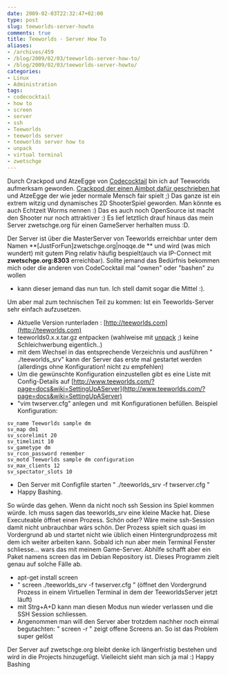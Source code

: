 ```yaml
---
date: 2009-02-03T22:32:47+02:00
type: post
slug: teeworlds-server-howto
comments: true
title: Teeworlds - Server How To
aliases:
- /archives/459
- /blog/2009/02/03/teeworlds-server-how-to/
- /blog/2009/02/03/teeworlds-server-howto/
categories:
- Linux
- Administration
tags:
- codecocktail
- how to
- screen
- server
- ssh
- Teeworlds
- teeworlds server
- teeworlds server how to
- unpack
- virtual terminal
- zwetschge
---
```


Durch Crackpod und AtzeEgge von
[Codecocktail](http://codecocktail.wordpress.com) bin ich auf Teeworlds
aufmerksam geworden. [Crackpod der einen Aimbot dafür geschrieben
hat](http://crackpod.bplaced.net) und AtzeEgge der wie jeder normale Mensch
fair spielt ;) Das ganze ist ein extrem witzig und dynamisches 2D
ShooterSpiel geworden. Man könnte es auch Echtzeit Worms nennen :) Das es
auch noch OpenSource ist macht den Shooter nur noch attraktiver :) Es lief
letztlich drauf hinaus das mein Server zwetschge.org für einen GameServer
herhalten muss :D.

Der Server ist über die MasterServer von Teeworlds erreichbar unter dem
Namen **[JustForFun]zwetschge.org|noqqe.de ** und wird (was mich wundert)
mit gutem Ping relativ häufig bespielt(auch via IP-Connect mit
**zwetschge.org:8303** erreichbar). Sollte jemand das Bedürfnis bekommen
mich oder die anderen von CodeCocktail mal "ownen" oder "bashen" zu wollen
- kann dieser jemand das nun tun. Ich stell damit sogar die Mittel :).

Um aber mal zum technischen Teil zu kommen: Ist ein Teeworlds-Server sehr
einfach aufzusetzen.


  * Aktuelle Version runterladen :
    [http://teeworlds.com](http://teeworlds.com)
  * teeworlds0.x.x.tar.gz entpacken (wahlweise mit
    [unpack](http://zwetschge.org/unpack/) ;) keine Schleichwerbung
    eigentlich..)
  * mit dem Wechsel in das entsprechende Verzeichnis und ausführen "
    ./teeworlds_srv" kann der Server das erste mal gestartet werden
    (allerdings ohne Konfiguration! nicht zu empfehlen)
  * Um die gewünschte Konfiguration einzustellen gibt es eine Liste mit
    Config-Details auf
    [http://www.teeworlds.com/?page=docs&wiki=SettingUpAServer](http://www.teeworlds.com/?page=docs&wiki=SettingUpAServer)
  * "vim twserver.cfg" anlegen und  mit Konfigurationen befüllen. Beispiel
    Konfiguration:

```
sv_name Teeworlds sample dm
sv_map dm1
sv_scorelimit 20
sv_timelimit 10
sv_gametype dm
sv_rcon_password remember
sv_motd Teeworlds sample dm configuration
sv_max_clients 12
sv_spectator_slots 10
```

  * Den Server mit Configfile starten " ./teeworlds_srv -f twserver.cfg "
  * Happy Bashing.

So würde das gehen. Wenn da nicht noch ssh Session ins Spiel kommen würde.
Ich muss sagen das teeworlds_srv eine kleine Macke hat. Diese Executeable
öffnet einen Prozess. Schön oder? Wäre meine ssh-Session damit nicht
unbrauchbar wärs schön. Der Prozess spielt sich quasi im Vordergrund ab und
startet nicht wie üblich einen Hintergrundprozess mit dem ich weiter
arbeiten kann. Sobald ich nun aber mein Terminal Fenster schliesse... wars
das mit meinem Game-Server. Abhilfe schafft aber ein Paket namens screen
das im Debian Repository ist. Dieses Programm zielt genau auf solche Fälle
ab.

  * apt-get install screen
  * " screen  ./teeworlds_srv -f twserver.cfg " (öffnet den Vordergrund
    Prozess in einem Virtuellen Terminal in dem der TeeworldsServer jetzt
    läuft)
  * mit Strg+A+D kann man diesen Modus nun wieder verlassen und die SSH
    Session schliessen.
  * Angenommen man will den Server aber trotzdem nachher noch einmal
    begutachten: " screen -r " zeigt offene Screens an. So ist das Problem
    super gelöst

Der Server auf zwetschge.org bleibt denke ich längerfristig bestehen und
wird in die Projects hinzugefügt. Vielleicht sieht man sich ja mal :) Happy
Bashing
